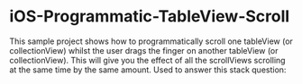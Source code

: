 iOS-Programmatic-TableView-Scroll
=================================

This sample project shows how to programmatically scroll one tableView (or collectionView) whilst the user drags the finger on another tableView (or collectionView). This will give you the effect of all the scrollViews scrolling at the same time by the same amount. Used to answer this stack question: 
